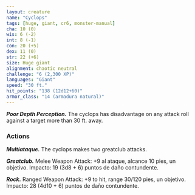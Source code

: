 ```yaml
---
layout: creature
name: "Cyclops"
tags: [huge, giant, cr6, monster-manual]
cha: 10 (0)
wis: 6 (-2)
int: 8 (-1)
con: 20 (+5)
dex: 11 (0)
str: 22 (+6)
size: Huge giant
alignment: chaotic neutral
challenge: "6 (2,300 XP)"
languages: "Giant"
speed: "30 ft."
hit_points: "138 (12d12+60)"
armor_class: "14 (armadura natural)"
---
```


***Poor Depth Perception.*** The cyclops has disadvantage on any attack roll against a target more than 30 ft. away.

### Actions

***Multiataque.*** The cyclops makes two greatclub attacks.

***Greatclub.*** Melee Weapon Attack: +9 al ataque, alcance 10 pies, un objetivo. Impacto: 19 (3d8 + 6) puntos de daño contundente.

***Rock.*** Ranged Weapon Attack: +9 to hit, range 30/120 pies, un objetivo. Impacto: 28 (4d10 + 6) puntos de daño contundente.
